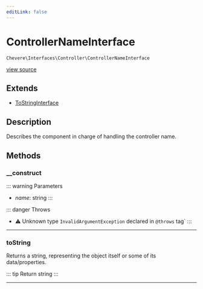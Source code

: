 ```yaml
---
editLink: false
---
```


# ControllerNameInterface

`Chevere\Interfaces\Controller\ControllerNameInterface`

[view source](https://github.com/chevere/chevere/blob/main/src/Chevere/Interfaces/Controller/ControllerNameInterface.php)

## Extends

- [ToStringInterface](../Common/ToStringInterface.md)

## Description

Describes the component in charge of handling the controller name.

## Methods

### __construct

::: warning Parameters
- *name*: string
:::

::: danger Throws
- ⚠ Unknown type `InvalidArgumentException` declared in `@throws` tag`
:::

---

### toString

Returns a string, representing the object itself or some of its data/properties.

::: tip Return
string
:::

---
